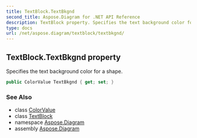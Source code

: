 ```yaml
---
title: TextBlock.TextBkgnd
second_title: Aspose.Diagram for .NET API Reference
description: TextBlock property. Specifies the text background color for a shape
type: docs
url: /net/aspose.diagram/textblock/textbkgnd/
---
```

## TextBlock.TextBkgnd property

Specifies the text background color for a shape.

```csharp
public ColorValue TextBkgnd { get; set; }
```

### See Also

* class [ColorValue](../../colorvalue/)
* class [TextBlock](../)
* namespace [Aspose.Diagram](../../textblock/)
* assembly [Aspose.Diagram](../../../)


